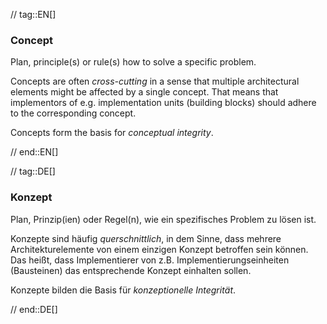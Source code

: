 // tag::EN[]
### Concept

Plan, principle(s) or rule(s) how to solve a specific problem.

Concepts are often _cross-cutting_ in a sense that multiple architectural
elements might be affected by a single concept. That means that implementors
of e.g. implementation units (building blocks) should adhere to the corresponding
concept.

Concepts form the basis for _conceptual integrity_.


// end::EN[]

// tag::DE[]
### Konzept

Plan, Prinzip(ien) oder Regel(n), wie ein spezifisches Problem zu
lösen ist.

Konzepte sind häufig *querschnittlich*, in dem Sinne, dass mehrere
Architekturelemente von einem einzigen Konzept betroffen sein können.
Das heißt, dass Implementierer von z.B. Implementierungseinheiten
(Bausteinen) das entsprechende Konzept einhalten sollen.

Konzepte bilden die Basis für *konzeptionelle Integrität*.



// end::DE[]

